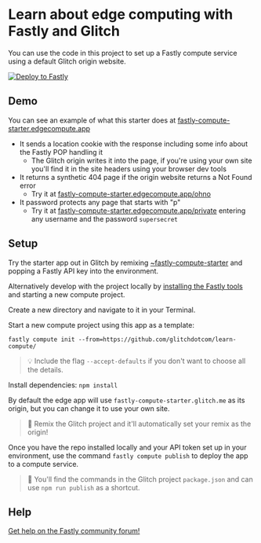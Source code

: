 # Learn about edge computing with Fastly and Glitch

You can use the code in this project to set up a Fastly compute service using a default Glitch origin website.

[![Deploy to Fastly](https://deploy.edgecompute.app/button)](https://deploy.edgecompute.app/deploy)

## Demo

You can see an example of what this starter does at [fastly-compute-starter.edgecompute.app](https://fastly-compute-starter.edgecompute.app)

* It sends a location cookie with the response including some info about the Fastly POP handling it
  * The Glitch origin writes it into the page, if you're using your own site you'll find it in the site headers using your browser dev tools
* It returns a synthetic 404 page if the origin website returns a Not Found error
  * Try it at [fastly-compute-starter.edgecompute.app/ohno](https://fastly-compute-starter.edgecompute.app/ohno)
* It password protects any page that starts with "p"
  * Try it at [fastly-compute-starter.edgecompute.app/private](https://fastly-compute-starter.edgecompute.app/private) entering any username and the password `supersecret`

## Setup

Try the starter app out in Glitch by remixing [~fastly-compute-starter](https://glitch.com/~fastly-compute-starter) and popping a Fastly API key into the environment.

Alternatively develop with the project locally by [installing the Fastly tools](https://www.fastly.com/documentation/guides/compute/) and starting a new compute project.

Create a new directory and navigate to it in your Terminal.

Start a new compute project using this app as a template:

```
fastly compute init --from=https://github.com/glitchdotcom/learn-compute/
```

> 💡 Include the flag `--accept-defaults` if you don't want to choose all the details.

Install dependencies: `npm install`

By default the edge app will use `fastly-compute-starter.glitch.me` as its origin, but you can change it to use your own site. 

> 🎏 Remix the Glitch project and it'll automatically set your remix as the origin!

Once you have the repo installed locally and your API token set up in your environment, use the command `fastly compute publish` to deploy the app to a compute service.

> 🎏 You'll find the commands in the Glitch project `package.json` and can use `npm run publish` as a shortcut.

## Help

[Get help on the Fastly community forum!](https://community.fastly.com)
